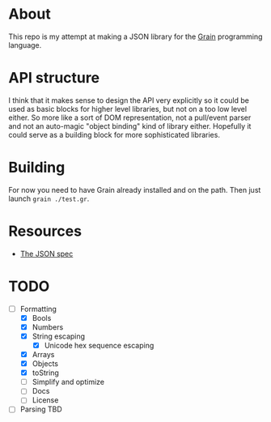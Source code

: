 # About
This repo is my attempt at making a JSON library for the [Grain](https://grain-lang.org) programming language.

# API structure
I think that it makes sense to design the API very explicitly so it could be used as basic blocks for higher level libraries, but not on a too low level either. So more like a sort of DOM representation, not a pull/event parser and not an auto-magic "object binding" kind of library either. Hopefully it could serve as a building block for more sophisticated libraries.

# Building
For now you need to have Grain already installed and on the path. Then just launch `grain ./test.gr`.

# Resources
- [The JSON spec](https://www.ecma-international.org/publications-and-standards/standards/ecma-404/)

# TODO
- [ ] Formatting
	- [x] Bools
	- [x] Numbers
	- [x] String escaping
		- [x] Unicode hex sequence escaping
	- [x] Arrays
	- [x] Objects
	- [x] toString
	- [ ] Simplify and optimize
	- [ ] Docs
	- [ ] License
- [ ] Parsing
	TBD